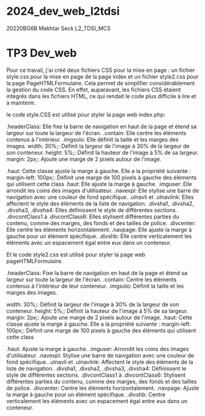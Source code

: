 # 2024_dev_web_l2tdsi
20220BG6B Makhtar Seck L2_TDSI_MCS

# TP3 Dev_web
Pour ce travail, j'ai créé deux fichiers CSS pour la mise en page : un fichier style.css pour la mise en page de la page index et un fichier style2.css pour la page PageHTMLFormulaire. Cela permet de simplifier considérablement la gestion du code CSS. En effet, auparavant, les fichiers CSS étaient intégrés dans les fichiers HTML, ce qui rendait le code plus difficile à lire et à maintenir.

le code style.CSS est utilisé pour styler la page web index.php:

.headerClass: Elle fixe la barre de navigation en haut de la page et étend sa largeur sur toute la largeur de l'écran.
.contain: Elle centre les éléments contenus à l'intérieur.
.imgsolo: Elle définit la taille et les marges des images.
    width: 30%;: Définit la largeur de l'image à 30% de la largeur de son conteneur.
height: 5%;: Définit la hauteur de l'image à 5% de sa largeur.
margin: 2px;: Ajoute une marge de 2 pixels autour de l'image.


.haut: Cette classe ajuste la marge à gauche. Elle a la propriété suivante :
margin-left: 100px;: Définit une marge de 100 pixels à gauche des éléments qui utilisent cette class
.haut: Elle ajuste la marge à gauche.
.imguser: Elle arrondit les coins des images d'utilisateur.
.navexpl: Elle stylise une barre de navigation avec une couleur de fond spécifique.
.ulnavli et .ulnavlink: Elles affectent le style des éléments de la liste de navigation.
.divsha1, .divsha2, .divsha3, .divsha4: Elles définissent le style de différentes sections.
.divcontClass1 à .divcontClass6: Elles stylisent différentes parties du contenu, comme des marges, des fonds et des tailles de police.
.divcenter: Elle centre les éléments horizontalement.
.navpage: Elle ajuste la marge à gauche pour un élément spécifique.
.divshb: Elle centre verticalement les éléments avec un espacement égal entre eux dans un conteneur.


Et le code style2.css est utilisé pour styler la page web pageHTMLFormulaire.

.headerClass: Fixe la barre de navigation en haut de la page et étend sa largeur sur toute la largeur de l'écran.
.contain: Centre les éléments contenus à l'intérieur de leur conteneur.
.imgsolo: Définit la taille et les marges des images.

  width: 30%;: Définit la largeur de l'image à 30% de la largeur de son conteneur.
height: 5%;: Définit la hauteur de l'image à 5% de sa largeur.
margin: 2px;: Ajoute une marge de 2 pixels autour de l'image.
.haut: Cette classe ajuste la marge à gauche. Elle a la propriété suivante :
margin-left: 100px;: Définit une marge de 100 pixels à gauche des éléments qui utilisent cette class



.haut: Ajuste la marge à gauche.
.imguser: Arrondit les coins des images d'utilisateur.
.navexpl: Stylise une barre de navigation avec une couleur de fond spécifique.
.ulnavli et .ulnavlink: Affectent le style des éléments de la liste de navigation.
.divsha1, .divsha2, .divsha3, .divsha4: Définissent le style de différentes sections.
.divcontClass1 à .divcontClass6: Stylisent différentes parties du contenu, comme des marges, des fonds et des tailles de police.
.divcenter: Centre les éléments horizontalement.
.navpage: Ajuste la marge à gauche pour un élément spécifique.
.divshb: Centre verticalement les éléments avec un espacement égal entre eux dans un conteneur.